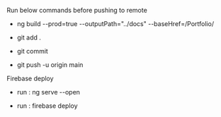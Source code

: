 Run below commands before pushing to remote

* ng build --prod=true --outputPath="../docs" --baseHref=/Portfolio/

* git add .

* git commit 

* git push -u origin main

Firebase deploy

* run : ng serve --open

* run : firebase deploy
